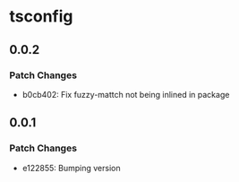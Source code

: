 # tsconfig

## 0.0.2

### Patch Changes

- b0cb402: Fix fuzzy-mattch not being inlined in package

## 0.0.1

### Patch Changes

- e122855: Bumping version
